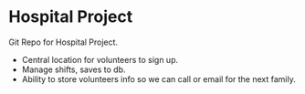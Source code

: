 Hospital Project
========

Git Repo for Hospital Project. 

 - Central location for volunteers to sign up.
 - Manage shifts, saves to db. 
 - Ability to store volunteers info so we can call or email for the next family.